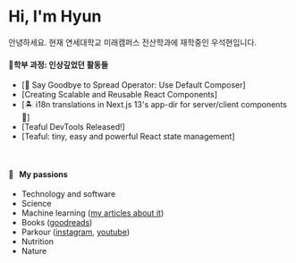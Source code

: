 # Hi, I'm Hyun 

안녕하세요. 현재 연세대학교 미래캠퍼스 전산학과에 재학중인 우석현입니다.
<br />

#### 📖학부 과정: 인상깊었던 활동들
 
* [👋 Say Goodbye to Spread Operator: Use Default Composer]
* [Creating Scalable and Reusable React Components]
* [🏝️ i18n translations in Next.js 13's app-dir for server/client components 🌊] 
* [Teaful DevTools Released!]
* [Teaful: tiny, easy and powerful React state management]

<br />

#### 🧡 &nbsp;&nbsp;My passions

* Technology and software
* Science 
* Machine learning ([my articles about it](https://aralroca.com/blog?q=machine-learning))
* Books ([goodreads](https://www.goodreads.com/user/show/32447157-aral-roca-gomez))
* Parkour ([instagram](https://www.instagram.com/aralroca/), [youtube](http://youtube.com/aralroca))
* Nutrition
* Nature
